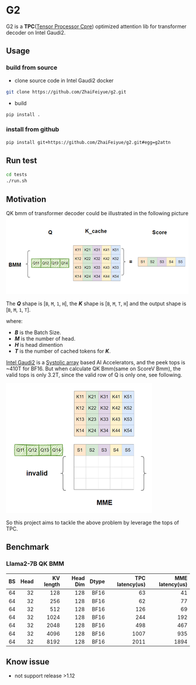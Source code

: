 # G2

G2 is a **TPC**([Tensor Processor Cpre](https://docs.habana.ai/en/latest/TPC/index.html?highlight=TPC)) optimized attention lib for transformer decoder on Intel Gaudi2.

## Usage

### build from source

- clone source code in Intel Gaudi2 docker

```bash
git clone https://github.com/ZhaiFeiyue/g2.git
```

- build

```bash
pip install .
```

### install from github

```bash
pip install git+https://github.com/ZhaiFeiyue/g2.git#egg=g2attn
```

## Run test

```bash
cd tests
./run.sh
```

## Motivation

QK bmm of transformer decoder could be illustrated in the following picture
![qk_bmm](imgs/qk_bmm.png)

The ***Q*** shape is [`B`, `M`, `1`, `H`], the ***K*** shape is [`B`, `M`, `T`, `H`] and the output shape is [`B`, `M`, `1`, `T`].

where:

- ***B*** is the Batch Size.
- ***M*** is the number of head.
- ***H*** is head dimention
- ***T*** is the number of cached tokens for ***K***.

[Intel Gaudi2](https://habana.ai/?utm_term=&utm_campaign=PMax-+Google&utm_source=adwords&utm_medium=ppc&hsa_acc=1034914560&hsa_cam=21089989807&hsa_grp=&hsa_ad=&hsa_src=x&hsa_tgt=&hsa_kw=&hsa_mt=&hsa_net=adwords&hsa_ver=3&gad_source=1&gclid=EAIaIQobChMIueWkksSFhQMVAwetBh3LJAM3EAAYAiAAEgIIqPD_BwE) is a [Systolic array](https://en.wikipedia.org/wiki/Systolic_array) based AI Accelerators, and the peek tops is ~410T for BF16. But when calculate QK Bmm(same on ScoreV Bmm), the valid tops is only 3.2T, since the valid row of Q is only one, see following.

![mme1](imgs/mme1.png)

So this project aims to tackle the above problem by leverage the tops of TPC.

## Benchmark

### Llama2-7B QK BMM

|BS     |Head   |KV length  |Head Dim   |Dtype  |TPC latency(us)    |MME latency(us)    |
|--:    |--:    |--:        |--:        |--:    |--:                |--:                |
|64     |32     |128        |128        |BF16   |63                 |41                 |
|64     |32     |256        |128        |BF16   |62                 |77                 |
|64     |32     |512        |128        |BF16   |126                |69                 |
|64     |32     |1024       |128        |BF16   |244                |192                |
|64     |32     |2048       |128        |BF16   |498                |467                |
|64     |32     |4096       |128        |BF16   |1007               |935                |
|64     |32     |8192       |128        |BF16   |2011               |1894               |

## Know issue

- not support release >1.12
